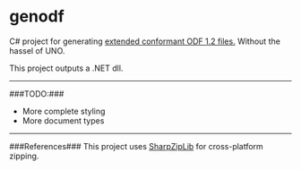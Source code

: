 # genodf
C# project for generating
[extended conformant ODF 1.2 files.](http://odf-validator.rhcloud.com/)
Without the hassel of UNO.

This project outputs a .NET dll.

---
###TODO:###
* More complete styling
* More document types

---
###References###
This project uses [SharpZipLib](http://icsharpcode.github.io/SharpZipLib/)
for cross-platform zipping.
